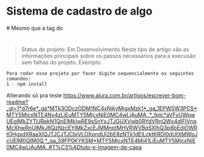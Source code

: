 <h1>Sistema de cadastro de algo</h1>
# Mesmo que a tag do <h1></h1>

> Status do projeto: Em Desenvolvimento
> Neste tipo de artigo vão as informações principais sobre os passos necessários para a execusão sem falhas do projeto. Exemplo:
```
Para rodar esse projeto por favor digite sequencialmente os seguintes comandos:
1 - npm install
```
Alterando só pra teste
https://www.alura.com.br/artigos/escrever-bom-readme?_gl=1*d7r6e*_ga*MTk3ODczODM1NC4xNjkyMjgxMzk1*_ga_1EPWSW3PCS*MTY5MjcxNTE4Ny4zLjEuMTY5MjcxNjE0MC4wLjAuMA..*_fplc*aVFvUWpwUEglMkZYTlJRekN1QnElMkIwRE9sSnYxJTJGUXVwb0RYdVRnQWx4dlFIVnpMcXhwRnUlMkJ6QzNzcEYlMkZxcEJMMnptMHVRWVBqSXlhQ3p6bEdiOWRtOHgxdXRaaXlQJTJCJTJCbjVLOXpndUl2bE8zNTk1dElLcktKRDl0dUtXMWpJcUElM0QlM0Q.*_ga_59FP0KYKSM*MTY5MjcxNTE4Mi41LjEuMTY5MjcxNjE0MC4wLjAuMA..#T%C3%ADtulo-e-Imagem-de-capa 
